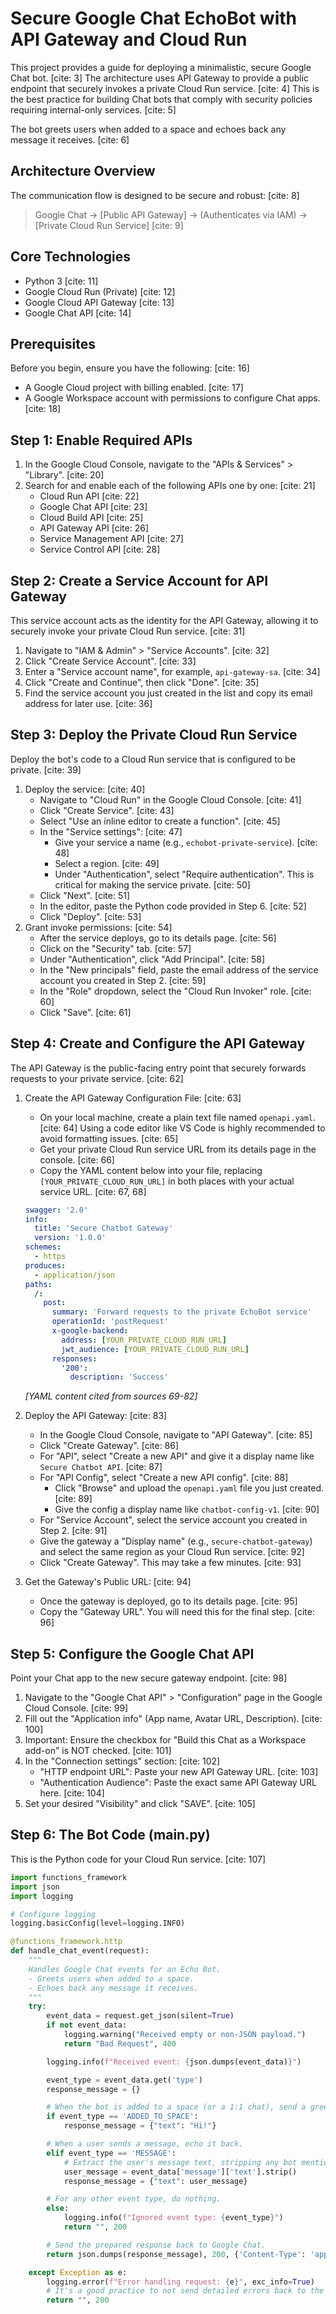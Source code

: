# Secure Google Chat EchoBot with API Gateway and Cloud Run

This project provides a guide for deploying a minimalistic, secure Google Chat bot. [cite: 3] The architecture uses API Gateway to provide a public endpoint that securely invokes a private Cloud Run service. [cite: 4] This is the best practice for building Chat bots that comply with security policies requiring internal-only services. [cite: 5]

The bot greets users when added to a space and echoes back any message it receives. [cite: 6]

## Architecture Overview

The communication flow is designed to be secure and robust: [cite: 8]

> Google Chat -> [Public API Gateway] -> (Authenticates via IAM) -> [Private Cloud Run Service] [cite: 9]

## Core Technologies

* Python 3 [cite: 11]
* Google Cloud Run (Private) [cite: 12]
* Google Cloud API Gateway [cite: 13]
* Google Chat API [cite: 14]

## Prerequisites

Before you begin, ensure you have the following: [cite: 16]
* A Google Cloud project with billing enabled. [cite: 17]
* A Google Workspace account with permissions to configure Chat apps. [cite: 18]

## Step 1: Enable Required APIs

1.  In the Google Cloud Console, navigate to the "APIs & Services" > "Library". [cite: 20]
2.  Search for and enable each of the following APIs one by one: [cite: 21]
    * Cloud Run API [cite: 22]
    * Google Chat API [cite: 23]
    * Cloud Build API [cite: 25]
    * API Gateway API [cite: 26]
    * Service Management API [cite: 27]
    * Service Control API [cite: 28]

## Step 2: Create a Service Account for API Gateway

This service account acts as the identity for the API Gateway, allowing it to securely invoke your private Cloud Run service. [cite: 31]

1.  Navigate to "IAM & Admin" > "Service Accounts". [cite: 32]
2.  Click "Create Service Account". [cite: 33]
3.  Enter a "Service account name", for example, `api-gateway-sa`. [cite: 34]
4.  Click "Create and Continue", then click "Done". [cite: 35]
5.  Find the service account you just created in the list and copy its email address for later use. [cite: 36]

## Step 3: Deploy the Private Cloud Run Service

Deploy the bot's code to a Cloud Run service that is configured to be private. [cite: 39]

1.  Deploy the service: [cite: 40]
    * Navigate to "Cloud Run" in the Google Cloud Console. [cite: 41]
    * Click "Create Service". [cite: 43]
    * Select "Use an inline editor to create a function". [cite: 45]
    * In the "Service settings": [cite: 47]
        * Give your service a name (e.g., `echobot-private-service`). [cite: 48]
        * Select a region. [cite: 49]
        * Under "Authentication", select "Require authentication". This is critical for making the service private. [cite: 50]
    * Click "Next". [cite: 51]
    * In the editor, paste the Python code provided in Step 6. [cite: 52]
    * Click "Deploy". [cite: 53]
2.  Grant invoke permissions: [cite: 54]
    * After the service deploys, go to its details page. [cite: 56]
    * Click on the "Security" tab. [cite: 57]
    * Under "Authentication", click "Add Principal". [cite: 58]
    * In the "New principals" field, paste the email address of the service account you created in Step 2. [cite: 59]
    * In the "Role" dropdown, select the "Cloud Run Invoker" role. [cite: 60]
    * Click "Save". [cite: 61]

## Step 4: Create and Configure the API Gateway

The API Gateway is the public-facing entry point that securely forwards requests to your private service. [cite: 62]

1.  Create the API Gateway Configuration File: [cite: 63]
    * On your local machine, create a plain text file named `openapi.yaml`. [cite: 64] Using a code editor like VS Code is highly recommended to avoid formatting issues. [cite: 65]
    * Get your private Cloud Run service URL from its details page in the console. [cite: 66]
    * Copy the YAML content below into your file, replacing `[YOUR_PRIVATE_CLOUD_RUN_URL]` in both places with your actual service URL. [cite: 67, 68]

    ```yaml
    swagger: '2.0'
    info:
      title: 'Secure Chatbot Gateway'
      version: '1.0.0'
    schemes:
      - https
    produces:
      - application/json
    paths:
      /:
        post:
          summary: 'Forward requests to the private EchoBot service'
          operationId: 'postRequest'
          x-google-backend:
            address: [YOUR_PRIVATE_CLOUD_RUN_URL]
            jwt_audience: [YOUR_PRIVATE_CLOUD_RUN_URL]
          responses:
            '200':
              description: 'Success'
    ```
    *[YAML content cited from sources 69-82]*

2.  Deploy the API Gateway: [cite: 83]
    * In the Google Cloud Console, navigate to "API Gateway". [cite: 85]
    * Click "Create Gateway". [cite: 86]
    * For "API", select "Create a new API" and give it a display name like `Secure Chatbot API`. [cite: 87]
    * For "API Config", select "Create a new API config". [cite: 88]
        * Click "Browse" and upload the `openapi.yaml` file you just created. [cite: 89]
        * Give the config a display name like `chatbot-config-v1`. [cite: 90]
    * For "Service Account", select the service account you created in Step 2. [cite: 91]
    * Give the gateway a "Display name" (e.g., `secure-chatbot-gateway`) and select the same region as your Cloud Run service. [cite: 92]
    * Click "Create Gateway". This may take a few minutes. [cite: 93]
3.  Get the Gateway's Public URL: [cite: 94]
    * Once the gateway is deployed, go to its details page. [cite: 95]
    * Copy the "Gateway URL". You will need this for the final step. [cite: 96]

## Step 5: Configure the Google Chat API

Point your Chat app to the new secure gateway endpoint. [cite: 98]

1.  Navigate to the "Google Chat API" > "Configuration" page in the Google Cloud Console. [cite: 99]
2.  Fill out the "Application info" (App name, Avatar URL, Description). [cite: 100]
3.  Important: Ensure the checkbox for "Build this Chat as a Workspace add-on" is NOT checked. [cite: 101]
4.  In the "Connection settings" section: [cite: 102]
    * "HTTP endpoint URL": Paste your new API Gateway URL. [cite: 103]
    * "Authentication Audience": Paste the exact same API Gateway URL here. [cite: 104]
5.  Set your desired "Visibility" and click "SAVE". [cite: 105]

## Step 6: The Bot Code (main.py)

This is the Python code for your Cloud Run service. [cite: 107]

```python
import functions_framework
import json
import logging

# Configure logging
logging.basicConfig(level=logging.INFO)

@functions_framework.http
def handle_chat_event(request):
    """
    Handles Google Chat events for an Echo Bot.
    - Greets users when added to a space.
    - Echoes back any message it receives.
    """
    try:
        event_data = request.get_json(silent=True)
        if not event_data:
            logging.warning("Received empty or non-JSON payload.")
            return "Bad Request", 400

        logging.info(f"Received event: {json.dumps(event_data)}")

        event_type = event_data.get('type')
        response_message = {}

        # When the bot is added to a space (or a 1:1 chat), send a greeting.
        if event_type == 'ADDED_TO_SPACE':
            response_message = {"text": "Hi!"}

        # When a user sends a message, echo it back.
        elif event_type == 'MESSAGE':
            # Extract the user's message text, stripping any bot mentions.
            user_message = event_data['message']['text'].strip()
            response_message = {"text": user_message}

        # For any other event type, do nothing.
        else:
            logging.info(f"Ignored event type: {event_type}")
            return "", 200

        # Send the prepared response back to Google Chat.
        return json.dumps(response_message), 200, {'Content-Type': 'application/json; charset=utf-8'}

    except Exception as e:
        logging.error(f"Error handling request: {e}", exc_info=True)
        # It's a good practice to not send detailed errors back to the user.
        return "", 200
